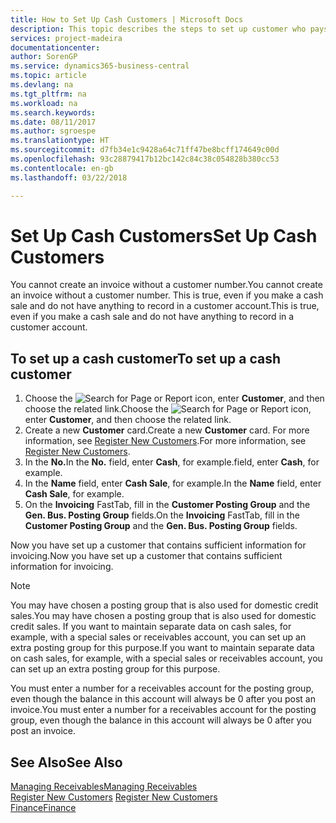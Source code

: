 ```yaml
---
title: How to Set Up Cash Customers | Microsoft Docs
description: This topic describes the steps to set up customer who pays in cash.
services: project-madeira
documentationcenter: 
author: SorenGP
ms.service: dynamics365-business-central
ms.topic: article
ms.devlang: na
ms.tgt_pltfrm: na
ms.workload: na
ms.search.keywords: 
ms.date: 08/11/2017
ms.author: sgroespe
ms.translationtype: HT
ms.sourcegitcommit: d7fb34e1c9428a64c71ff47be8bcff174649c00d
ms.openlocfilehash: 93c28879417b12bc142c84c38c054828b380cc53
ms.contentlocale: en-gb
ms.lasthandoff: 03/22/2018

---
```

# <a name="set-up-cash-customers"></a><span data-ttu-id="8f26a-103">Set Up Cash Customers</span><span class="sxs-lookup"><span data-stu-id="8f26a-103">Set Up Cash Customers</span></span>
<span data-ttu-id="8f26a-104">You cannot create an invoice without a customer number.</span><span class="sxs-lookup"><span data-stu-id="8f26a-104">You cannot create an invoice without a customer number.</span></span> <span data-ttu-id="8f26a-105">This is true, even if you make a cash sale and do not have anything to record in a customer account.</span><span class="sxs-lookup"><span data-stu-id="8f26a-105">This is true, even if you make a cash sale and do not have anything to record in a customer account.</span></span>  

## <a name="to-set-up-a-cash-customer"></a><span data-ttu-id="8f26a-106">To set up a cash customer</span><span class="sxs-lookup"><span data-stu-id="8f26a-106">To set up a cash customer</span></span>  
1.  <span data-ttu-id="8f26a-107">Choose the ![Search for Page or Report](media/ui-search/search_small.png "Search for Page or Report icon") icon, enter **Customer**, and then choose the related link.</span><span class="sxs-lookup"><span data-stu-id="8f26a-107">Choose the ![Search for Page or Report](media/ui-search/search_small.png "Search for Page or Report icon") icon, enter **Customer**, and then choose the related link.</span></span>  
2.  <span data-ttu-id="8f26a-108">Create a new **Customer** card.</span><span class="sxs-lookup"><span data-stu-id="8f26a-108">Create a new **Customer** card.</span></span> <span data-ttu-id="8f26a-109">For more information, see [Register New Customers](sales-how-register-new-customers.md).</span><span class="sxs-lookup"><span data-stu-id="8f26a-109">For more information, see [Register New Customers](sales-how-register-new-customers.md).</span></span>
3.  <span data-ttu-id="8f26a-110">In the **No.**</span><span class="sxs-lookup"><span data-stu-id="8f26a-110">In the **No.**</span></span> <span data-ttu-id="8f26a-111">field, enter **Cash**, for example.</span><span class="sxs-lookup"><span data-stu-id="8f26a-111">field, enter **Cash**, for example.</span></span>  
4.  <span data-ttu-id="8f26a-112">In the **Name** field, enter **Cash Sale**, for example.</span><span class="sxs-lookup"><span data-stu-id="8f26a-112">In the **Name** field, enter **Cash Sale**, for example.</span></span>  
5.  <span data-ttu-id="8f26a-113">On the **Invoicing** FastTab, fill in the **Customer Posting Group** and the **Gen. Bus. Posting Group** fields.</span><span class="sxs-lookup"><span data-stu-id="8f26a-113">On the **Invoicing** FastTab, fill in the **Customer Posting Group** and the **Gen. Bus. Posting Group** fields.</span></span>  

 <span data-ttu-id="8f26a-114">Now you have set up a customer that contains sufficient information for invoicing.</span><span class="sxs-lookup"><span data-stu-id="8f26a-114">Now you have set up a customer that contains sufficient information for invoicing.</span></span>  

> [!NOTE]  
>  <span data-ttu-id="8f26a-115">You may have chosen a posting group that is also used for domestic credit sales.</span><span class="sxs-lookup"><span data-stu-id="8f26a-115">You may have chosen a posting group that is also used for domestic credit sales.</span></span> <span data-ttu-id="8f26a-116">If you want to maintain separate data on cash sales, for example, with a special sales or receivables account, you can set up an extra posting group for this purpose.</span><span class="sxs-lookup"><span data-stu-id="8f26a-116">If you want to maintain separate data on cash sales, for example, with a special sales or receivables account, you can set up an extra posting group for this purpose.</span></span>  
>   
>  <span data-ttu-id="8f26a-117">You must enter a number for a receivables account for the posting group, even though the balance in this account will always be 0 after you post an invoice.</span><span class="sxs-lookup"><span data-stu-id="8f26a-117">You must enter a number for a receivables account for the posting group, even though the balance in this account will always be 0 after you post an invoice.</span></span>  

## <a name="see-also"></a><span data-ttu-id="8f26a-118">See Also</span><span class="sxs-lookup"><span data-stu-id="8f26a-118">See Also</span></span>
[<span data-ttu-id="8f26a-119">Managing Receivables</span><span class="sxs-lookup"><span data-stu-id="8f26a-119">Managing Receivables</span></span>](receivables-manage-receivables.md)  
<span data-ttu-id="8f26a-120">[Register New Customers](sales-how-register-new-customers.md)  </span><span class="sxs-lookup"><span data-stu-id="8f26a-120">[Register New Customers](sales-how-register-new-customers.md)  </span></span>  
[<span data-ttu-id="8f26a-121">Finance</span><span class="sxs-lookup"><span data-stu-id="8f26a-121">Finance</span></span>](finance.md)  


